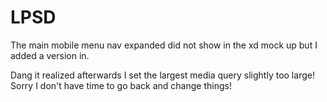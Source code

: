 # LPSD

The main mobile menu nav expanded did not show in the xd mock up but I added a version in.

Dang it realized afterwards I set the largest media query slightly too large! Sorry I don't have time to go back and change things!
